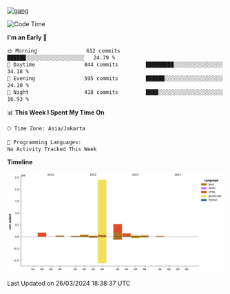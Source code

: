 <!-- [<img src='https://dev.karakun.com/assets/posts/2018-09-16-jc-java-article/3duke_suspects.jpg' alt='java'>](https://github.com/yeahbutstill) -->
[<img src='https://asset-2.tstatic.net/tribunnewswiki/foto/bank/images/Mozart.jpg' alt='gang'>](https://github.com/yeahbutstill)

<!--START_SECTION:waka-->
![Code Time](http://img.shields.io/badge/Code%20Time-2%2C650%20hrs%2018%20mins-blue)

**I'm an Early 🐤** 

```text
🌞 Morning                612 commits         ██████░░░░░░░░░░░░░░░░░░░   24.79 % 
🌆 Daytime                844 commits         █████████░░░░░░░░░░░░░░░░   34.18 % 
🌃 Evening                595 commits         ██████░░░░░░░░░░░░░░░░░░░   24.10 % 
🌙 Night                  418 commits         ████░░░░░░░░░░░░░░░░░░░░░   16.93 % 
```


📊 **This Week I Spent My Time On** 

```text
🕑︎ Time Zone: Asia/Jakarta

💬 Programming Languages: 
No Activity Tracked This Week
```

**Timeline**

![Lines of Code chart](https://raw.githubusercontent.com/yeahbutstill/yeahbutstill/main/assets/bar_graph.png)


 Last Updated on 26/03/2024 18:38:37 UTC
<!--END_SECTION:waka-->

